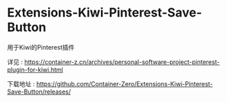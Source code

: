 # Extensions-Kiwi-Pinterest-Save-Button
用于Kiwi的Pinterest插件

详见 : https://container-z.cn/archives/personal-software-project-pinterest-plugin-for-kiwi.html

下载地址 : https://github.com/Container-Zero/Extensions-Kiwi-Pinterest-Save-Button/releases/
